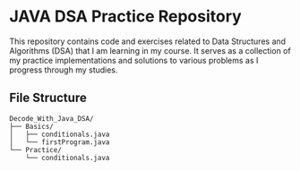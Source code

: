 # JAVA DSA Practice Repository

This repository contains code and exercises related to Data Structures and Algorithms (DSA) that I am learning in my course. It serves as a collection of my practice implementations and solutions to various problems as I progress through my studies.

## File Structure

```
Decode_With_Java_DSA/
├── Basics/
│   ├── conditionals.java
│   └── firstProgram.java
└── Practice/
    └── conditionals.java
